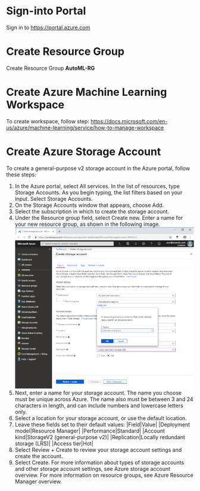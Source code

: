 # Sign-into Portal

Sign in to https://portal.azure.com

# Create Resource Group 

Create Resource Group **AutoML-RG**

# Create Azure Machine Learning Workspace

To create workspace, follow step: https://docs.microsoft.com/en-us/azure/machine-learning/service/how-to-manage-workspace

# Create Azure Storage Account

To create a general-purpose v2 storage account in the Azure portal, follow these steps:
1. In the Azure portal, select All services. In the list of resources, type Storage Accounts. As you begin typing, the list filters based on your input. Select Storage Accounts.
2. On the Storage Accounts window that appears, choose Add.
3. Select the subscription in which to create the storage account.
4. Under the Resource group field, select Create new. Enter a name for your new resource group, as shown in the following image.
!['bimage'](Images/create-resource-group.png)
5. Next, enter a name for your storage account. The name you choose must be unique across Azure. The name also must be between 3 and 24 characters in length, and can include numbers and lowercase letters only.
6. Select a location for your storage account, or use the default location.
7. Leave these fields set to their default values: 
	|Field|Value|
	|Deployment model|Resource Manager|
	|Performance|Standard|
	|Account kind|StorageV2 (general-purpose v2)|
	|Replication|Locally redundant storage (LRS)|
	|Access tier|Hot|
8. Select Review + Create to review your storage account settings and create the account.
9. Select Create.
For more information about types of storage accounts and other storage account settings, see Azure storage account overview. For more information on resource groups, see Azure Resource Manager overview.
